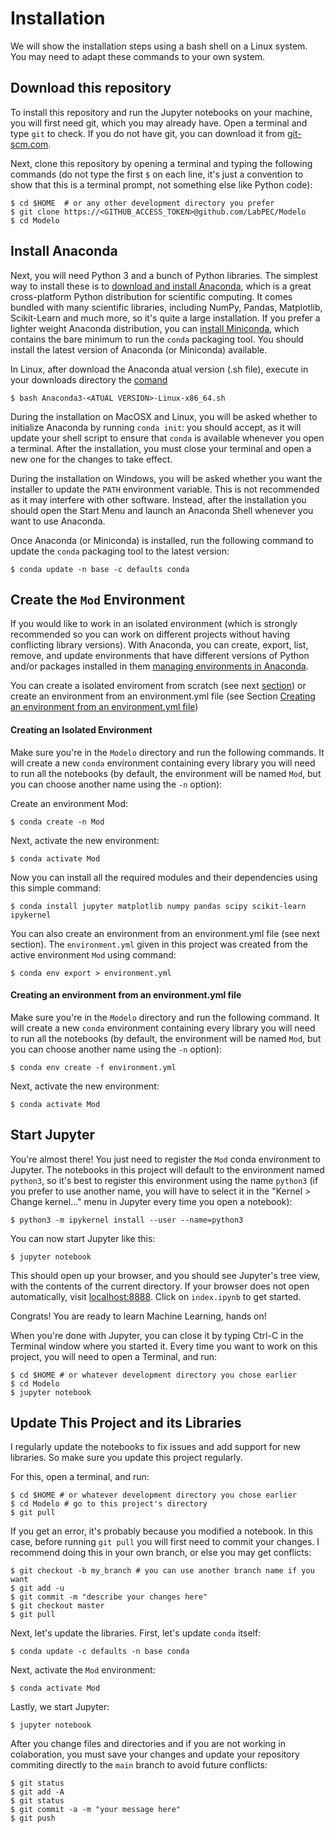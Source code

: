 # Installation

We will show the installation steps using a bash shell on a Linux system. You may need to adapt these commands to your own system. 

## Download this repository
To install this repository and run the Jupyter notebooks on your machine, you will first need git, which you may already have. Open a terminal and type `git` to check. If you do not have git, you can download it from [git-scm.com](https://git-scm.com/).

Next, clone this repository by opening a terminal and typing the following commands (do not type the first `$` on each line, it's just a convention to show that this is a terminal prompt, not something else like Python code):

    $ cd $HOME  # or any other development directory you prefer
    $ git clone https://<GITHUB_ACCESS_TOKEN>@github.com/LabPEC/Modelo
    $ cd Modelo

## Install Anaconda
Next, you will need Python 3 and a bunch of Python libraries. The simplest way to install these is to [download and install Anaconda](https://www.anaconda.com/distribution/), which is a great cross-platform Python distribution for scientific computing. It comes bundled with many scientific libraries, including NumPy, Pandas, Matplotlib, Scikit-Learn and much more, so it's quite a large installation. If you prefer a lighter weight Anaconda distribution, you can [install Miniconda](https://docs.conda.io/en/latest/miniconda.html), which contains the bare minimum to run the `conda` packaging tool. You should install the latest version of Anaconda (or Miniconda) available.

In Linux, after download the Anaconda atual version (.sh file), execute in your downloads directory the [comand](https://mas-dse.github.io/startup/anaconda-ubuntu-install/)
    
    $ bash Anaconda3-<ATUAL VERSION>-Linux-x86_64.sh

During the installation on MacOSX and Linux, you will be asked whether to initialize Anaconda by running `conda init`: you should accept, as it will update your shell script to ensure that `conda` is available whenever you open a terminal. After the installation, you must close your terminal and open a new one for the changes to take effect.

During the installation on Windows, you will be asked whether you want the installer to update the `PATH` environment variable. This is not recommended as it may interfere with other software. Instead, after the installation you should open the Start Menu and launch an Anaconda Shell whenever you want to use Anaconda.

Once Anaconda (or Miniconda) is installed, run the following command to update the `conda` packaging tool to the latest version:

    $ conda update -n base -c defaults conda

## Create the `Mod` Environment

If you would like to work in an isolated environment (which is strongly recommended so you can work on different projects without having conflicting library versions). With Anaconda, you can create, export, list, remove, and update environments that have different versions of Python and/or packages installed in them [managing environments in Anaconda](https://conda.io/projects/conda/en/latest/user-guide/tasks/manage-environments.html#activating-an-environment).

You can create a isolated enviroment from scratch (see next [section](https://github.com/LabPEC/Modelo/blob/main/INSTALL.md#creating-an-isolated-environment)) or create an environment from an environment.yml file (see Section [Creating an environment from an environment.yml file](https://github.com/LabPEC/Modelo/blob/main/INSTALL.md#creating-an-environment-from-an-environmentyml-file))

#### Creating an Isolated Environment

Make sure you're in the `Modelo` directory and run the following commands. It will create a new `conda` environment containing every library you will need to run all the notebooks (by default, the environment will be named `Mod`, but you can choose another name using the `-n` option):

Create an environment Mod:

    $ conda create -n Mod

Next, activate the new environment:

    $ conda activate Mod

Now you can install all the required modules and their dependencies using this simple command:

    $ conda install jupyter matplotlib numpy pandas scipy scikit-learn ipykernel

You can also create an environment from an environment.yml file (see next section). The `environment.yml` given in this project was created from the active environment `Mod` using command:

    $ conda env export > environment.yml

#### Creating an environment from an environment.yml file

Make sure you're in the `Modelo` directory and run the following command. It will create a new `conda` environment containing every library you will need to run all the notebooks (by default, the environment will be named `Mod`, but you can choose another name using the `-n` option):

    $ conda env create -f environment.yml

Next, activate the new environment:

    $ conda activate Mod


## Start Jupyter
You're almost there! You just need to register the `Mod` conda environment to Jupyter. The notebooks in this project will default to the environment named `python3`, so it's best to register this environment using the name `python3` (if you prefer to use another name, you will have to select it in the "Kernel > Change kernel..." menu in Jupyter every time you open a notebook):

    $ python3 -m ipykernel install --user --name=python3

You can now start Jupyter like this:

    $ jupyter notebook

This should open up your browser, and you should see Jupyter's tree view, with the contents of the current directory. If your browser does not open automatically, visit [localhost:8888](http://localhost:8888/tree). Click on `index.ipynb` to get started.

Congrats! You are ready to learn Machine Learning, hands on!

When you're done with Jupyter, you can close it by typing Ctrl-C in the Terminal window where you started it. Every time you want to work on this project, you will need to open a Terminal, and run:

    $ cd $HOME # or whatever development directory you chose earlier
    $ cd Modelo
    $ jupyter notebook

## Update This Project and its Libraries
I regularly update the notebooks to fix issues and add support for new libraries. So make sure you update this project regularly.

For this, open a terminal, and run:

    $ cd $HOME # or whatever development directory you chose earlier
    $ cd Modelo # go to this project's directory
    $ git pull

If you get an error, it's probably because you modified a notebook. In this case, before running `git pull` you will first need to commit your changes. I recommend doing this in your own branch, or else you may get conflicts:

    $ git checkout -b my_branch # you can use another branch name if you want
    $ git add -u
    $ git commit -m "describe your changes here"
    $ git checkout master
    $ git pull

Next, let's update the libraries. First, let's update `conda` itself:

    $ conda update -c defaults -n base conda

Next, activate the `Mod` environment:

    $ conda activate Mod

Lastly, we start Jupyter:

    $ jupyter notebook

After you change files and directories and if you are not working in colaboration, you must save your changes and update your repository commiting directly to the `main` branch to avoid future conflicts:

    $ git status
    $ git add -A
    $ git status
    $ git commit -a -m "your message here"
    $ git push



